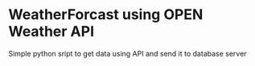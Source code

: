 # WeatherForcast using OPEN Weather API


Simple python sript to get data using API and send it to database server
